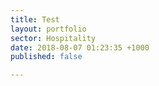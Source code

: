 ```yaml
---
title: Test
layout: portfolio
sector: Hospitality
date: 2018-08-07 01:23:35 +1000
published: false

---
```

